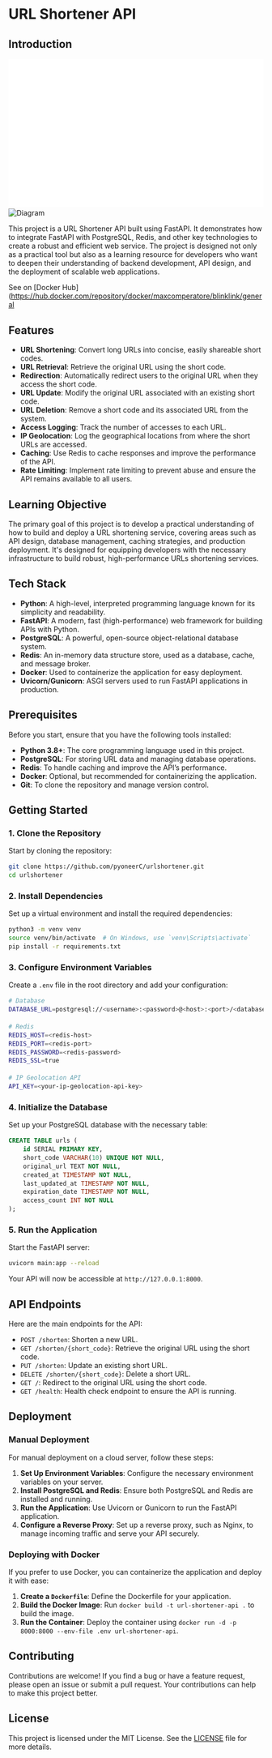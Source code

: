 # URL Shortener API

## Introduction

![Postman Demo](rsc/postman.gif)
![Diagram](rsc/architecturediagram.avif)


This project is a URL Shortener API built using FastAPI. It demonstrates how to integrate FastAPI with PostgreSQL, Redis, and other key technologies to create a robust and efficient web service. The project is designed not only as a practical tool but also as a learning resource for developers who want to deepen their understanding of backend development, API design, and the deployment of scalable web applications.

See on [Docker Hub](https://hub.docker.com/repository/docker/maxcomperatore/blinklink/general
## Features

- **URL Shortening**: Convert long URLs into concise, easily shareable short codes.
- **URL Retrieval**: Retrieve the original URL using the short code.
- **Redirection**: Automatically redirect users to the original URL when they access the short code.
- **URL Update**: Modify the original URL associated with an existing short code.
- **URL Deletion**: Remove a short code and its associated URL from the system.
- **Access Logging**: Track the number of accesses to each URL.
- **IP Geolocation**: Log the geographical locations from where the short URLs are accessed.
- **Caching**: Use Redis to cache responses and improve the performance of the API.
- **Rate Limiting**: Implement rate limiting to prevent abuse and ensure the API remains available to all users.

## Learning Objective

The primary goal of this project is
to develop a practical understanding of how to build and deploy a URL shortening service,
covering areas such as API design, database management, caching strategies, and production deployment.
It's designed for equipping developers with the necessary infrastructure to build robust,
high-performance URLs shortening services.

## Tech Stack

- **Python**: A high-level, interpreted programming language known for its simplicity and readability.
- **FastAPI**: A modern, fast (high-performance) web framework for building APIs with Python.
- **PostgreSQL**: A powerful, open-source object-relational database system.
- **Redis**: An in-memory data structure store, used as a database, cache, and message broker.
- **Docker**: Used to containerize the application for easy deployment.
- **Uvicorn/Gunicorn**: ASGI servers used to run FastAPI applications in production.

## Prerequisites

Before you start, ensure that you have the following tools installed:

- **Python 3.8+**: The core programming language used in this project.
- **PostgreSQL**: For storing URL data and managing database operations.
- **Redis**: To handle caching and improve the API’s performance.
- **Docker**: Optional, but recommended for containerizing the application.
- **Git**: To clone the repository and manage version control.

## Getting Started

### 1. Clone the Repository

Start by cloning the repository:

```bash
git clone https://github.com/pyoneerC/urlshortener.git
cd urlshortener
```

### 2. Install Dependencies

Set up a virtual environment and install the required dependencies:

```bash
python3 -m venv venv
source venv/bin/activate  # On Windows, use `venv\Scripts\activate`
pip install -r requirements.txt
```

### 3. Configure Environment Variables

Create a `.env` file in the root directory and add your configuration:

```bash
# Database
DATABASE_URL=postgresql://<username>:<password>@<host>:<port>/<database>

# Redis
REDIS_HOST=<redis-host>
REDIS_PORT=<redis-port>
REDIS_PASSWORD=<redis-password>
REDIS_SSL=true

# IP Geolocation API
API_KEY=<your-ip-geolocation-api-key>
```

### 4. Initialize the Database

Set up your PostgreSQL database with the necessary table:

```sql
CREATE TABLE urls (
    id SERIAL PRIMARY KEY,
    short_code VARCHAR(10) UNIQUE NOT NULL,
    original_url TEXT NOT NULL,
    created_at TIMESTAMP NOT NULL,
    last_updated_at TIMESTAMP NOT NULL,
    expiration_date TIMESTAMP NOT NULL,
    access_count INT NOT NULL
);
```

### 5. Run the Application

Start the FastAPI server:

```bash
uvicorn main:app --reload
```

Your API will now be accessible at `http://127.0.0.1:8000`.

## API Endpoints

Here are the main endpoints for the API:

- `POST /shorten`: Shorten a new URL.
- `GET /shorten/{short_code}`: Retrieve the original URL using the short code.
- `PUT /shorten`: Update an existing short URL.
- `DELETE /shorten/{short_code}`: Delete a short URL.
- `GET /`: Redirect to the original URL using the short code.
- `GET /health`: Health check endpoint to ensure the API is running.

## Deployment

### Manual Deployment

For manual deployment on a cloud server, follow these steps:

1. **Set Up Environment Variables**: Configure the necessary environment variables on your server.
2. **Install PostgreSQL and Redis**: Ensure both PostgreSQL and Redis are installed and running.
3. **Run the Application**: Use Uvicorn or Gunicorn to run the FastAPI application.
4. **Configure a Reverse Proxy**: Set up a reverse proxy, such as Nginx, to manage incoming traffic and serve your API securely.

### Deploying with Docker

If you prefer to use Docker, you can containerize the application and deploy it with ease:

1. **Create a `Dockerfile`**: Define the Dockerfile for your application.
2. **Build the Docker Image**: Run `docker build -t url-shortener-api .` to build the image.
3. **Run the Container**: Deploy the container using `docker run -d -p 8000:8000 --env-file .env url-shortener-api`.

## Contributing

Contributions are welcome! If you find a bug or have a feature request, please open an issue or submit a pull request. Your contributions can help to make this project better.

## License

This project is licensed under the MIT License. See the [LICENSE](LICENSE) file for more details.